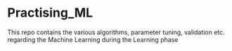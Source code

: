 # Practising_ML
This repo contains the various algorithms, parameter tuning, validation etc. regarding the Machine Learning during the Learning phase 
